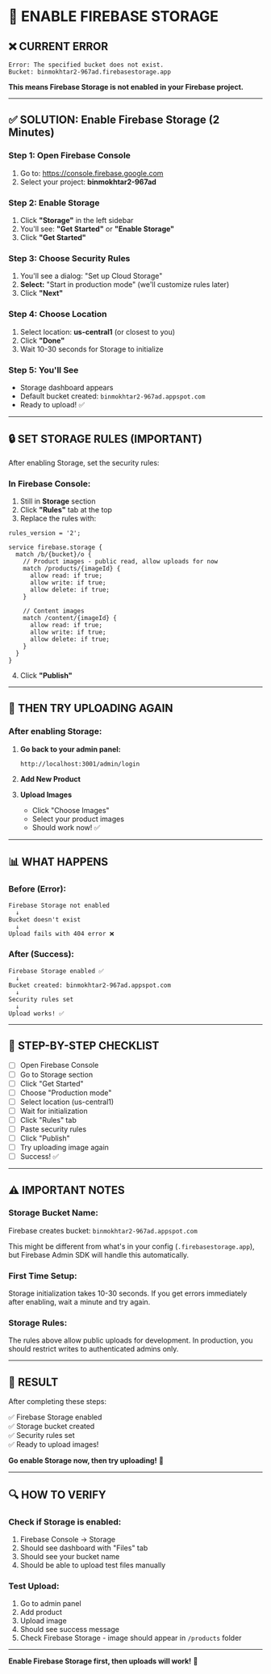 # 🔧 ENABLE FIREBASE STORAGE

## ❌ **CURRENT ERROR**

```
Error: The specified bucket does not exist.
Bucket: binmokhtar2-967ad.firebasestorage.app
```

**This means Firebase Storage is not enabled in your Firebase project.**

---

## ✅ **SOLUTION: Enable Firebase Storage (2 Minutes)**

### Step 1: Open Firebase Console
1. Go to: https://console.firebase.google.com
2. Select your project: **binmokhtar2-967ad**

### Step 2: Enable Storage
1. Click **"Storage"** in the left sidebar
2. You'll see: **"Get Started"** or **"Enable Storage"**
3. Click **"Get Started"**

### Step 3: Choose Security Rules
1. You'll see a dialog: "Set up Cloud Storage"
2. **Select:** "Start in production mode" (we'll customize rules later)
3. Click **"Next"**

### Step 4: Choose Location
1. Select location: **us-central1** (or closest to you)
2. Click **"Done"**
3. Wait 10-30 seconds for Storage to initialize

### Step 5: You'll See
- Storage dashboard appears
- Default bucket created: `binmokhtar2-967ad.appspot.com`
- Ready to upload! ✅

---

## 🔒 **SET STORAGE RULES (IMPORTANT)**

After enabling Storage, set the security rules:

### In Firebase Console:
1. Still in **Storage** section
2. Click **"Rules"** tab at the top
3. Replace the rules with:

```
rules_version = '2';

service firebase.storage {
  match /b/{bucket}/o {
    // Product images - public read, allow uploads for now
    match /products/{imageId} {
      allow read: if true;
      allow write: if true;
      allow delete: if true;
    }
    
    // Content images
    match /content/{imageId} {
      allow read: if true;
      allow write: if true;
      allow delete: if true;
    }
  }
}
```

4. Click **"Publish"**

---

## 🎯 **THEN TRY UPLOADING AGAIN**

### After enabling Storage:

1. **Go back to your admin panel:**
   ```
   http://localhost:3001/admin/login
   ```

2. **Add New Product**

3. **Upload Images**
   - Click "Choose Images"
   - Select your product images
   - Should work now! ✅

---

## 📊 **WHAT HAPPENS**

### Before (Error):
```
Firebase Storage not enabled
  ↓
Bucket doesn't exist
  ↓
Upload fails with 404 error ❌
```

### After (Success):
```
Firebase Storage enabled ✅
  ↓
Bucket created: binmokhtar2-967ad.appspot.com
  ↓
Security rules set
  ↓
Upload works! ✅
```

---

## 🚀 **STEP-BY-STEP CHECKLIST**

- [ ] Open Firebase Console
- [ ] Go to Storage section
- [ ] Click "Get Started"
- [ ] Choose "Production mode"
- [ ] Select location (us-central1)
- [ ] Wait for initialization
- [ ] Click "Rules" tab
- [ ] Paste security rules
- [ ] Click "Publish"
- [ ] Try uploading image again
- [ ] Success! ✅

---

## ⚠️ **IMPORTANT NOTES**

### Storage Bucket Name:
Firebase creates bucket: `binmokhtar2-967ad.appspot.com`

This might be different from what's in your config (`.firebasestorage.app`), but Firebase Admin SDK will handle this automatically.

### First Time Setup:
Storage initialization takes 10-30 seconds. If you get errors immediately after enabling, wait a minute and try again.

### Storage Rules:
The rules above allow public uploads for development. In production, you should restrict writes to authenticated admins only.

---

## 🎉 **RESULT**

After completing these steps:

✅ Firebase Storage enabled  
✅ Storage bucket created  
✅ Security rules set  
✅ Ready to upload images!

**Go enable Storage now, then try uploading!** 📸

---

## 🔍 **HOW TO VERIFY**

### Check if Storage is enabled:
1. Firebase Console → Storage
2. Should see dashboard with "Files" tab
3. Should see your bucket name
4. Should be able to upload test files manually

### Test Upload:
1. Go to admin panel
2. Add product
3. Upload image
4. Should see success message
5. Check Firebase Storage - image should appear in `/products` folder

---

**Enable Firebase Storage first, then uploads will work!** 🚀







